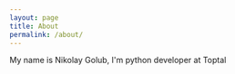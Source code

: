 ```yaml
---
layout: page
title: About
permalink: /about/
---
```


My name is Nikolay Golub, I'm python developer at Toptal
